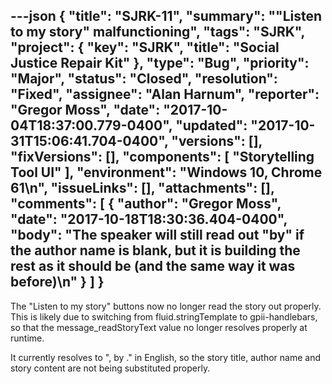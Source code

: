 ---json
{
  "title": "SJRK-11",
  "summary": "\"Listen to my story\" malfunctioning",
  "tags": "SJRK",
  "project": {
    "key": "SJRK",
    "title": "Social Justice Repair Kit"
  },
  "type": "Bug",
  "priority": "Major",
  "status": "Closed",
  "resolution": "Fixed",
  "assignee": "Alan Harnum",
  "reporter": "Gregor Moss",
  "date": "2017-10-04T18:37:00.779-0400",
  "updated": "2017-10-31T15:06:41.704-0400",
  "versions": [],
  "fixVersions": [],
  "components": [
    "Storytelling Tool UI"
  ],
  "environment": "Windows 10, Chrome 61\n",
  "issueLinks": [],
  "attachments": [],
  "comments": [
    {
      "author": "Gregor Moss",
      "date": "2017-10-18T18:30:36.404-0400",
      "body": "The speaker will still read out \"by\" if the author name is blank, but it is building the rest as it should be (and the same way it was before)\n"
    }
  ]
}
---
The "Listen to my story" buttons now no longer read the story out properly. This is likely due to switching from fluid.stringTemplate to gpii-handlebars, so that the message\_readStoryText value no longer resolves properly at runtime.

It currently resolves to ", by ." in English, so the story title, author name and story content are not being substituted properly.

        